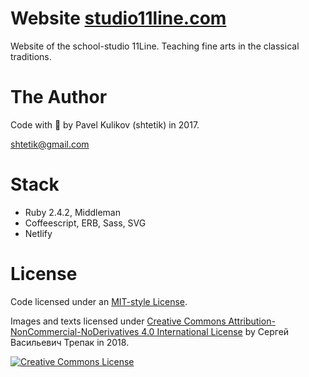 # Website [studio11line.com](https://studio11line.com)
Website of the school-studio 11Line. Teaching fine arts in the classical traditions.

# The Author
Code with 🍺 by Pavel Kulikov (shtetik) in 2017.

<shtetik@gmail.com>

# Stack
* Ruby 2.4.2, Middleman
* Coffeescript, ERB, Sass,  SVG
* Netlify

# License
Code licensed under an [MIT-style License](https://github.com/shtetik/11line/blob/master/LICENSE).

Images and texts licensed under [Creative Commons Attribution-NonCommercial-NoDerivatives 4.0 International License](https://creativecommons.org/licenses/by-nc-nd/4.0/) by Сергей Васильевич Трепак in 2018.

<a rel="license" href="http://creativecommons.org/licenses/by-nc-nd/4.0/"><img alt="Creative Commons License" style="border-width:0" src="https://i.creativecommons.org/l/by-nc-nd/4.0/88x31.png"/></a>
